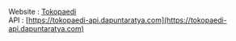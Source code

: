 Website : [Tokopaedi](https://tokopaedi.dapuntaratya.com/login/)  
API : [https://tokopaedi-api.dapuntaratya.com](https://tokopaedi-api.dapuntaratya.com)